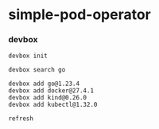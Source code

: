 # simple-pod-operator

### devbox

```
devbox init

devbox search go

devbox add go@1.23.4
devbox add docker@27.4.1
devbox add kind@0.26.0
devbox add kubectl@1.32.0

refresh
```